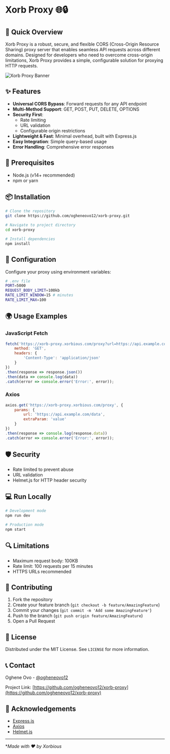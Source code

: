 # Xorb Proxy 🌐🔒

## 🚀 Quick Overview

Xorb Proxy is a robust, secure, and flexible CORS (Cross-Origin Resource Sharing) proxy server that enables seamless API requests across different domains. Designed for developers who need to overcome cross-origin limitations, Xorb Proxy provides a simple, configurable solution for proxying HTTP requests.

![Xorb Proxy Banner](https://xorb-proxy.xorbious.com/xorb-proxy-banner.svg)

## ✨ Features

- **Universal CORS Bypass**: Forward requests for any API endpoint
- **Multi-Method Support**: GET, POST, PUT, DELETE, OPTIONS
- **Security First**: 
  - Rate limiting
  - URL validation
  - Configurable origin restrictions
- **Lightweight & Fast**: Minimal overhead, built with Express.js
- **Easy Integration**: Simple query-based usage
- **Error Handling**: Comprehensive error responses

## 🔧 Prerequisites

- Node.js (v14+ recommended)
- npm or yarn

## 📦 Installation

```bash
# Clone the repository
git clone https://github.com/ogheneovo12/xorb-proxy.git

# Navigate to project directory
cd xorb-proxy

# Install dependencies
npm install
```

## 🚦 Configuration

Configure your proxy using environment variables:

```bash
# .env file
PORT=5000
REQUEST_BODY_LIMIT=100kb
RATE_LIMIT_WINDOW=15 # minutes
RATE_LIMIT_MAX=100
```

## 🌍 Usage Examples

### JavaScript Fetch
```javascript
fetch('https://xorb-proxy.xorbious.com/proxy?url=https://api.example.com/users', {
    method: 'GET',
    headers: {
        'Content-Type': 'application/json'
    }
})
.then(response => response.json())
.then(data => console.log(data))
.catch(error => console.error('Error:', error));
```

### Axios
```javascript
axios.get('https://xorb-proxy.xorbious.com/proxy', {
    params: {
        url: 'https://api.example.com/data',
        extraParam: 'value'
    }
})
.then(response => console.log(response.data))
.catch(error => console.error('Error:', error));
```

## 🛡️ Security

- Rate limited to prevent abuse
- URL validation
- Helmet.js for HTTP header security

## 💻 Run Locally

```bash
# Development mode
npm run dev

# Production mode
npm start
```

## 🔍 Limitations

- Maximum request body: 100KB
- Rate limit: 100 requests per 15 minutes
- HTTPS URLs recommended

## 🤝 Contributing

1. Fork the repository
2. Create your feature branch (`git checkout -b feature/AmazingFeature`)
3. Commit your changes (`git commit -m 'Add some AmazingFeature'`)
4. Push to the branch (`git push origin feature/AmazingFeature`)
5. Open a Pull Request

## 📄 License

Distributed under the MIT License. See `LICENSE` for more information.

## 📞 Contact

Oghene Ovo - [@ogheneovo12](https://x.com/xorbious)

Project Link: [https://github.com/ogheneovo12/xorb-proxy](https://github.com/ogheneovo12/xorb-proxy)

## 🙌 Acknowledgements

- [Express.js](https://expressjs.com/)
- [Axios](https://axios-http.com/)
- [Helmet.js](https://helmetjs.github.io/)

---

**Made with ❤️ by Xorbious*